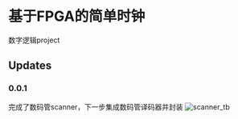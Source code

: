# 基于FPGA的简单时钟
数字逻辑project
## Updates
### 0.0.1
完成了数码管scanner，下一步集成数码管译码器并封装
![scanner_tb](https://github.com/TsingWei/Simple-FPGA-Clock/img/scanner_tb.png)